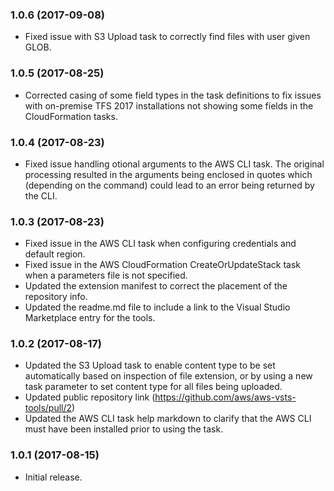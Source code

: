### 1.0.6 (2017-09-08)

* Fixed issue with S3 Upload task to correctly find files with user given GLOB.

### 1.0.5 (2017-08-25)

* Corrected casing of some field types in the task definitions to fix issues with on-premise TFS 2017 installations not showing some fields in the CloudFormation tasks.

### 1.0.4 (2017-08-23)

* Fixed issue handling otional arguments to the AWS CLI task. The original processing resulted in the arguments being enclosed in quotes which (depending on the command) could lead to an error being returned by the CLI.

### 1.0.3 (2017-08-23)

* Fixed issue in the AWS CLI task when configuring credentials and default region.
* Fixed issue in the AWS CloudFormation CreateOrUpdateStack task when a parameters file is not specified.
* Updated the extension manifest to correct the placement of the repository info.
* Updated the readme.md file to include a link to the Visual Studio Marketplace entry for the tools.

### 1.0.2 (2017-08-17)

* Updated the S3 Upload task to enable content type to be set automatically based on inspection of file extension, or by using a new task parameter to set content type for all files being uploaded.
* Updated public repository link (https://github.com/aws/aws-vsts-tools/pull/2)
* Updated the AWS CLI task help markdown to clarify that the AWS CLI must have been installed prior to using the task.

### 1.0.1 (2017-08-15)

* Initial release.
